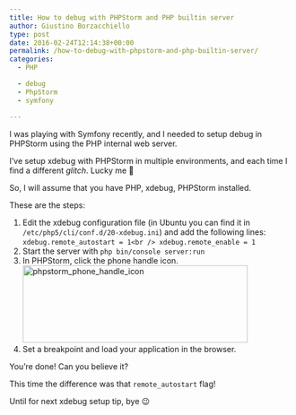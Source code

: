 ```yaml
---
title: How to debug with PHPStorm and PHP builtin server
author: Giustino Borzacchiello
type: post
date: 2016-02-24T12:14:38+00:00
permalink: /how-to-debug-with-phpstorm-and-php-builtin-server/
categories:
  - PHP

  - debug
  - PhpStorm
  - symfony

---
```

I was playing with Symfony recently, and I needed to setup debug in PHPStorm using the PHP internal web server.

I&#8217;ve setup xdebug with PHPStorm in multiple environments, and each time I find a different _glitch_. Lucky me 🙂

So, I will assume that you have PHP, xdebug, PHPStorm installed.

These are the steps:

  1. Edit the xdebug configuration file (in Ubuntu you can find it in `/etc/php5/cli/conf.d/20-xdebug.ini`) and add the following lines:  
    `xdebug.remote_autostart = 1<br />
xdebug.remote_enable = 1`
  2. Start the server with&nbsp;`php bin/console server:run`
  3. In PHPStorm, click the phone handle icon.<img src="https://i1.wp.com/v1.giustino.blog/wp-content/uploads/2016/02/phpstorm_phone_handle_icon.png?resize=401%2C138" alt="phpstorm_phone_handle_icon" width="401" height="138" class="size-full wp-image-1362" srcset="https://i1.wp.com/v1.giustino.blog/wp-content/uploads/2016/02/phpstorm_phone_handle_icon.png?w=401&ssl=1 401w, https://i1.wp.com/v1.giustino.blog/wp-content/uploads/2016/02/phpstorm_phone_handle_icon.png?resize=300%2C103&ssl=1 300w" sizes="(max-width: 401px) 100vw, 401px" data-recalc-dims="1" />
  4. Set a breakpoint and load your application in the browser.

You&#8217;re done! Can you believe it?

This time the difference was that `remote_autostart` flag!

Until for next xdebug setup tip, bye 😉